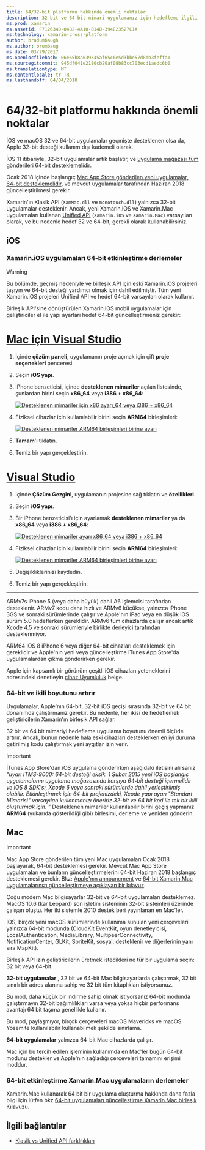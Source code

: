 ```yaml
---
title: 64/32-bit platformu hakkında önemli noktalar
description: 32 bit ve 64 bit mimari uygulamanız için hedefleme ilgili önemli noktalar
ms.prod: xamarin
ms.assetid: F7126340-04B2-4A10-B14D-394E23527C1A
ms.technology: xamarin-cross-platform
author: bradumbaugh
ms.author: brumbaug
ms.date: 03/29/2017
ms.openlocfilehash: 06e65b8a639345af65c6e5d3bbe57d8bb3feffa1
ms.sourcegitcommit: 945df041e2180cb20af08b83cc703ecd1aedc6b0
ms.translationtype: MT
ms.contentlocale: tr-TR
ms.lasthandoff: 04/04/2018
---
```

# <a name="3264-bit-platform-considerations"></a>64/32-bit platformu hakkında önemli noktalar

İOS ve macOS 32 ve 64-bit uygulamalar geçmişte desteklenen olsa da, Apple 32-bit desteği kullanım dışı kademeli olarak.

İOS 11 itibariyle, 32-bit uygulamalar artık başlatır, ve [uygulama mağazası tüm gönderileri 64-bit desteklemelidir](https://developer.apple.com/news/?id=06282017b).

Ocak 2018 içinde başlangıç [Mac App Store gönderilen yeni uygulamalar, 64-bit desteklemelidir](https://developer.apple.com/news/?id=06282017a), ve mevcut uygulamalar tarafından Haziran 2018 güncelleştirilmesi gerekir.

Xamarin'ın Klasik API (`XamMac.dll` ve `monotouch.dll`) yalnızca 32-bit uygulamalar desteklenir. Ancak, yeni Xamarin.iOS ve Xamarin.Mac uygulamaları kullanan [Unified API](~/cross-platform/macios/unified/index.md) (`Xamarin.iOS` ve `Xamarin.Mac`) varsayılan olarak, ve bu nedenle hedef 32 ve 64-bit, gerekli olarak kullanabilirsiniz.

## <a name="ios"></a>iOS

<a name="enable-64" />

### <a name="enabling-64-bit-builds-of-xamarinios-apps"></a>Xamarin.iOS uygulamaları 64-bit etkinleştirme derlemeler

> [!WARNING]
> Bu bölümde, geçmiş nedeniyle ve birleşik API için eski Xamarin.iOS projeleri taşıyın ve 64-bit desteği yardımcı olmak için dahil edilmiştir. Tüm yeni Xamarin.iOS projeleri Unified API ve hedef 64-bit varsayılan olarak kullanır.

Birleşik API'sine dönüştürülen Xamarin.iOS mobil uygulamalar için geliştiriciler el ile yapı ayarları hedef 64-bit güncelleştirmeniz gerekir:

# <a name="visual-studio-for-mactabvsmac"></a>[Mac için Visual Studio](#tab/vsmac)

1. İçinde **çözüm paneli**, uygulamanın proje açmak için çift **proje seçenekleri** penceresi.
2. Seçin **iOS yapı**.
3. İPhone benzeticisi, içinde **desteklenen mimariler** açılan listesinde, şunlardan birini seçin **x86\_64** veya **i386 + x86\_64**:

   [![Desteklenen mimariler için x86 ayarı\_64 veya i386 + x86\_64](Images/Image01.png "Setting Supported architectures to x86\_64 or i386 + x86\_64")](Images/Image01-large.png#lightbox) 

4. Fiziksel cihazlar için kullanılabilir birini seçin **ARM64** birleşimleri:

   [![Desteklenen mimariler ARM64 birleşimleri birine ayarı](Images/Image02.png "ARM64 birleşimleri birine ayarı desteklenen mimariler")](Images/Image02-large.png#lightbox)

5. **Tamam**'ı tıklatın.
6. Temiz bir yapı gerçekleştirin.

# <a name="visual-studiotabvswin"></a>[Visual Studio](#tab/vswin)

1. İçinde **Çözüm Gezgini**, uygulamanın projesine sağ tıklatın ve **özellikleri**.
2. Seçin **iOS yapı**.
3. Bir iPhone benzeticisi'ı için ayarlamak **desteklenen mimariler** ya da **x86\_64** veya **i386 + x86\_64**: 

   [![Desteklenen mimariler ayarı x86_64 veya i386 + x86\_64](Images/VS02.png "Setting Supported architectures to x86_64 or i386 + x86\_64")](Images/VS02-large.png#lightbox)

4. Fiziksel cihazlar için kullanılabilir birini seçin **ARM64** birleşimleri:
    
   [![Desteklenen mimariler ARM64 birleşimleri birine ayarı](Images/VS01.png "ARM64 birleşimleri birine ayarı desteklenen mimariler")](Images/VS01-large.png#lightbox)

5. Değişikliklerinizi kaydedin.
6. Temiz bir yapı gerçekleştirin.

-----

ARMv7s iPhone 5 (veya daha büyük) dahil A6 işlemcisi tarafından desteklenir. ARMv7 kodu daha hızlı ve ARMv6 küçükse, yalnızca iPhone 3GS ve sonraki sürümlerinde çalışır ve Apple'nın iPad veya en düşük iOS sürüm 5.0 hedeflerken gereklidir. ARMv6 tüm cihazlarda çalışır ancak artık Xcode 4.5 ve sonraki sürümleriyle birlikte derleyici tarafından desteklenmiyor. 

ARM64 iOS 8 iPhone 6 veya diğer 64-bit cihazları desteklemek için gereklidir ve Apple'nın yeni veya güncelleştirme iTunes App Store'da uygulamalardan çıkma gönderirken gerekir.

Apple için kapsamlı bir görünüm çeşitli iOS cihazları yeteneklerini adresindeki denetleyin [cihaz Uyumluluk](https://developer.apple.com/library/content/documentation/DeviceInformation/Reference/iOSDeviceCompatibility/DeviceCompatibilityMatrix/DeviceCompatibilityMatrix.html) belge.

### <a name="64-bit-and-binary-size-increases"></a>64-bit ve ikili boyutunu artırır

Uygulamalar, Apple'nın 64-bit, 32-bit iOS geçişi sırasında 32-bit ve 64 bit donanımda çalıştırmanız gerekir. Bu nedenle, her ikisi de hedeflemek geliştiricilerin Xamarin'ın birleşik API sağlar.

32 bit ve 64 bit mimariyi hedefleme uygulama boyutunu önemli ölçüde artırır. Ancak, bunun nedenle hala eski cihazları desteklerken en iyi duruma getirilmiş kodu çalıştırmak yeni aygıtlar izin verir.

> [!IMPORTANT]
> İTunes App Store'dan iOS uygulama gönderirken aşağıdaki iletisini alırsanız _"uyarı ITMS-9000: 64-bit desteği eksik. 1 Şubat 2015 yeni iOS başlangıç uygulamalarını uygulama mağazasında karşıya 64-bit desteği içermelidir ve iOS 8 SDK'sı, Xcode 6 veya sonraki sürümlerde dahil yerleştirilmiş olabilir. Etkinleştirmek için 64-bit projenizdeki, Xcode yapı ayarı "Standart Mimarisi" varsayılan kullanmanızı öneririz 32-bit ve 64 bit kod ile tek bir ikili oluşturmak için. "_ Desteklenen mimariler kullanılabilir birini geçiş yapmanız **ARM64** (yukarıda gösterildiği gibi) birleşimi, derleme ve yeniden gönderin.

## <a name="mac"></a>Mac

> [!IMPORTANT]
> Mac App Store gönderilen tüm yeni Mac uygulamaları Ocak 2018 başlayarak, 64-bit desteklemesi gerekir. Mevcut Mac App Store uygulamaları ve bunların güncelleştirmelerini 64-bit Haziran 2018 başlangıç desteklemesi gerekir. Bkz: [Apple'nın announcment](https://developer.apple.com/news/?id=06282017a) ve [64-bit Xamarin.Mac uygulamalarınızı güncelleştirmeye açıklayan bir kılavuz](~/cross-platform/macios/32-and-64/mac-64-bit.md).

Çoğu modern Mac bilgisayarlar 32-bit ve 64-bit uygulamaları desteklemez.   MacOS 10.6 (kar Leopard) son işletim sisteminin 32-bit sistemleri üzerinde çalışan oluştu.   Her iki sistemle 2010 destek beri yayınlanan en Mac'ler.

İOS, birçok yeni macOS sürümlerinde kullanıma sunulan yeni çerçeveleri yalnızca 64-bit modunda (CloudKit EventKit, oyun denetleyicisi, LocalAuthentication, MediaLibrary, MultipeerConnectivity, NotificationCenter, GLKit, SpriteKit, sosyal, desteklenir ve diğerlerinin yanı sıra MapKit).

Birleşik API izin geliştiricilerin üretmek istedikleri ne tür bir uygulama seçin: 32 bit veya 64-bit.

**32-bit uygulamalar** , 32 bit ve 64-bit Mac bilgisayarlarda çalıştırmak, 32 bit sınırlı bir adres alanına sahip ve 32 bit tüm kitaplıkları istiyorsunuz.

Bu mod, daha küçük bir indirme sahip olmak istiyorsanız 64-bit modunda çalıştırmayın 32-bit bağımlılıkları varsa veya yoksa hiçbir performans avantajı 64 bit taşıma genellikle kullanır.

Bu mod, paylaşmıyor, birçok çerçeveleri macOS Mavericks ve macOS Yosemite kullanılabilir kullanabilmek şekilde sınırlama.

**64-bit uygulamalar** yalnızca 64-bit Mac cihazlarda çalışır.

Mac için bu tercih edilen işleminin kullanımda en Mac'ler bugün 64-bit modunu destekler ve Apple'nın sağladığı çerçeveleri tamamını erişimi moddur.

### <a name="enabling-64-bit-builds-of-xamarinmac-apps"></a>64-bit etkinleştirme Xamarin.Mac uygulamaların derlemeler

Xamarin.Mac kullanarak 64 bit bir uygulama oluşturma hakkında daha fazla bilgi için lütfen bkz [64-bit uygulamaları güncelleştirme Xamarin.Mac birleşik](~/cross-platform/macios/32-and-64/mac-64-bit.md) Kılavuzu.

## <a name="related-links"></a>İlgili bağlantılar

- [Klasik vs Unified API farklılıkları](https://developer.xamarin.com/releases/ios/api_changes/classic-vs-unified-8.6.0/)

